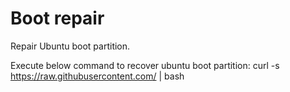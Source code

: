 # Boot repair
Repair Ubuntu boot partition.

Execute below command to recover ubuntu boot partition:
curl -s https://raw.githubusercontent.com/ | bash
